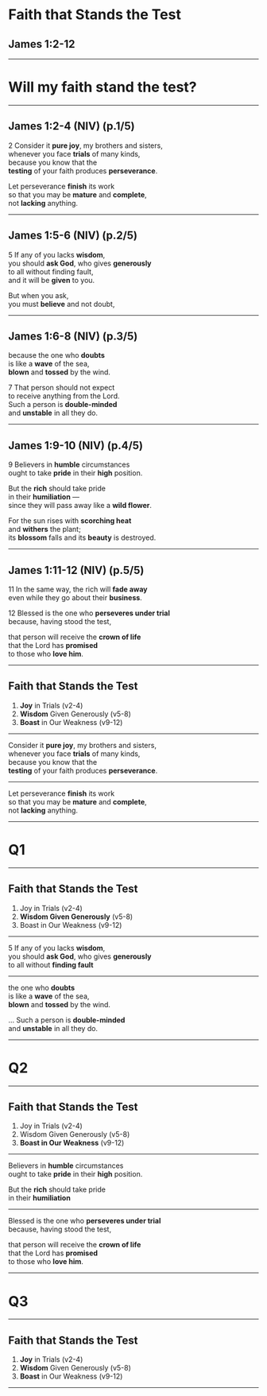 <!-- .slide: data-background-image="http://sermons.seanho.com/img/bg/unsplash-JdY-P44WBpY-stormclouds.jpg" -->
# Faith that Stands the Test
## James 1:2-12

---
<!-- .slide: class="Q" data-background="white" -->
# Will my **faith** stand the **test**?

---
## James 1:2-4 (NIV) (p.1/5)
2 Consider it **pure joy**, my brothers and sisters, <br/>
whenever you face **trials** of many kinds, <br/>
because you know that the <br/>
**testing** of your faith produces **perseverance**.

Let perseverance **finish** its work <br/>
so that you may be **mature** and **complete**, <br/>
not **lacking** anything.

---
## James 1:5-6 (NIV) (p.2/5)
5 If any of you lacks **wisdom**, <br/>
you should **ask God**, who gives **generously** <br/>
to all without finding fault, <br/>
and it will be **given** to you.

But when you ask, <br/>
you must **believe** and not doubt,

---
## James 1:6-8 (NIV) (p.3/5)
because the one who **doubts** <br/>
is like a **wave** of the sea, <br/>
**blown** and **tossed** by the wind.

7 That person should not expect <br/>
to receive anything from the Lord. <br/>
Such a person is **double-minded** <br/>
and **unstable** in all they do.

---
## James 1:9-10 (NIV) (p.4/5)
9 Believers in **humble** circumstances <br/>
ought to take **pride** in their **high** position.

But the **rich** should take pride <br/>
in their **humiliation** —  <br/>
since they will pass away like a **wild flower**.

For the sun rises with **scorching heat** <br/>
and **withers** the plant; <br/>
its **blossom** falls and its **beauty** is destroyed.

---
## James 1:11-12 (NIV) (p.5/5)
11 In the same way, the rich will **fade away** <br/>
even while they go about their **business**.

12 Blessed is the one who **perseveres under trial** <br/>
because, having stood the test,

that person will receive the **crown of life** <br/>
that the Lord has **promised** <br/>
to those who **love him**.

---
<!-- .slide: background-image="http://sermons.seanho.com/img/bg/unsplash-JdY-P44WBpY-stormclouds.jpg" -->
## Faith that Stands the Test
1. **Joy** in Trials <span class="hl2">(v2-4)</span>
2. **Wisdom** Given Generously <span class="hl2">(v5-8)</span>
3. **Boast** in Our Weakness <span class="hl2">(v9-12)</span>

---
Consider it **pure joy**, my brothers and sisters, <br/>
whenever you face **trials** of many kinds, <br/>
because you know that the <br/>
**testing** of your faith produces **perseverance**.

---
Let perseverance **finish** its work <br/>
so that you may be **mature** and **complete**, <br/>
not **lacking** anything.

---
<!-- .slide: class="Q" data-background="white" -->
# Q1

---
<!-- .slide: background-image="http://sermons.seanho.com/img/bg/unsplash-JdY-P44WBpY-stormclouds.jpg" -->
## Faith that Stands the Test
1. Joy in Trials <span class="hl2">(v2-4)</span>
2. **Wisdom Given Generously** <span class="hl2">(v5-8)</span>
3. Boast in Our Weakness <span class="hl2">(v9-12)</span>

---
5 If any of you lacks **wisdom**, <br/>
you should **ask God**, who gives **generously** <br/>
to all without **finding fault**

---
the one who **doubts** <br/>
is like a **wave** of the sea, <br/>
**blown** and **tossed** by the wind.

... Such a person is **double-minded** <br/>
and **unstable** in all they do.

---
<!-- .slide: class="Q" data-background="white" -->
# Q2

---
<!-- .slide: background-image="http://sermons.seanho.com/img/bg/unsplash-JdY-P44WBpY-stormclouds.jpg" -->
## Faith that Stands the Test
1. Joy in Trials <span class="hl2">(v2-4)</span>
2. Wisdom Given Generously <span class="hl2">(v5-8)</span>
3. **Boast in Our Weakness** <span class="hl2">(v9-12)</span>

---
Believers in **humble** circumstances <br/>
ought to take **pride** in their **high** position.

But the **rich** should take pride <br/>
in their **humiliation**

---
Blessed is the one who **perseveres under trial** <br/>
because, having stood the test,

that person will receive the **crown of life** <br/>
that the Lord has **promised** <br/>
to those who **love him**.

---
<!-- .slide: class="Q" data-background="white" -->
# Q3

---
<!-- .slide: background-image="http://sermons.seanho.com/img/bg/unsplash-JdY-P44WBpY-stormclouds.jpg" -->
## Faith that Stands the Test
1. **Joy** in Trials <span class="hl2">(v2-4)</span>
2. **Wisdom** Given Generously <span class="hl2">(v5-8)</span>
3. **Boast** in Our Weakness <span class="hl2">(v9-12)</span>

---
<!-- .slide: background-image="http://sermons.seanho.com/img/bg/unsplash-JdY-P44WBpY-stormclouds.jpg" class="empty" -->

